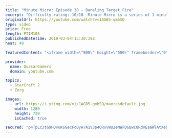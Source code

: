 ```yaml
---
title: "Minute Micro: Episode 38 - Baneling Target Fire"
excerpt: "Difficulty rating: 10/10  Minute Micro is a series of 1-minute videos explaining how to perform common micro techniques. This episode is on target firing banelings.  twitch.tv/Quasarprintf"
originalUrl: https://youtube.com/watch?v=1AGB5-qmbSQ
type: video
price: Free
length: PT1M10S
publishedDateTime: 2019-03-04T15:30:39Z
heat: 49

featuredContent: "<iframe width=\"800\" height=\"500\" frameborder=\"0\" src=\"https://www.youtube.com/embed/1AGB5-qmbSQ\" allow=\"accelerometer; autoplay; encrypted-media; gyroscope; picture-in-picture\" allowfullscreen></iframe>"

provider:
  name: QuasarGamers
  domain: youtube.com

topics:
  - StarCraft 2
  - Zerg

images:
  - url: https://i.ytimg.com/vi/1AGB5-qmbSQ/maxresdefault.jpg
    width: 1280
    height: 720
    isCached: true

secured: "p4TpLcJtG9HOvuK6GecFc0yA7A1V3p4ORxvWU2eNWFD6BwCORdVEaaWlAtXebQXEwQrK3lPZdA9vkzgJtmKY1r93yysjmX77mUb0khpRbuDPqqjMIqqeWa4Bysxeu1IAeD2GfaHRjoF99I5mvr16AnO1Zbvrdhqx/39luGfNQCHO2g3uuuT/8/+9B6ni0onmFl3v8jyALQtSXn/zdWI8v/5BWbyJwaRsYFg/7birTYrJdE7uriQhI87nNzAgPqbv1DHRBjEu1+6nTC7VEa6sPxXSOEbkk97AFLjMXUPzVfDwIzjOcNnNib++2mZr54dhqdYeFMjtfeNFaU9FMsAmD3HGOf1Kuwf9iIL444Nj8VlLb5rhEAkrS9xUc3VyCpnPD0o2K5houb0Ur7ufTgrUk864LmkpJU3zGqCJ2ocsQUA=;7auPz01lI8h/olUva2h/0A=="
---
```


